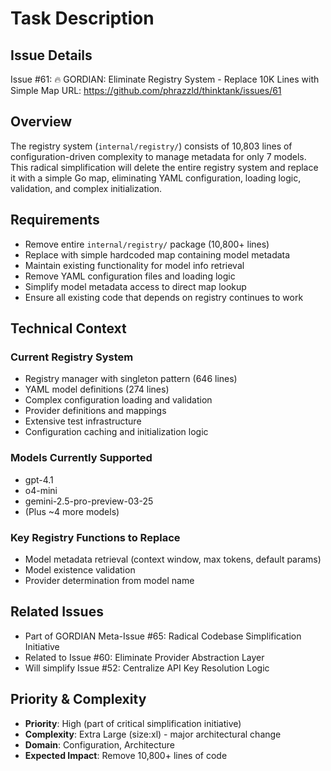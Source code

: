 # Task Description

## Issue Details
Issue #61: 🔥 GORDIAN: Eliminate Registry System - Replace 10K Lines with Simple Map
URL: https://github.com/phrazzld/thinktank/issues/61

## Overview
The registry system (`internal/registry/`) consists of 10,803 lines of configuration-driven complexity to manage metadata for only 7 models. This radical simplification will delete the entire registry system and replace it with a simple Go map, eliminating YAML configuration, loading logic, validation, and complex initialization.

## Requirements
- Remove entire `internal/registry/` package (10,800+ lines)
- Replace with simple hardcoded map containing model metadata
- Maintain existing functionality for model info retrieval
- Remove YAML configuration files and loading logic
- Simplify model metadata access to direct map lookup
- Ensure all existing code that depends on registry continues to work

## Technical Context
### Current Registry System
- Registry manager with singleton pattern (646 lines)
- YAML model definitions (274 lines)
- Complex configuration loading and validation
- Provider definitions and mappings
- Extensive test infrastructure
- Configuration caching and initialization logic

### Models Currently Supported
- gpt-4.1
- o4-mini
- gemini-2.5-pro-preview-03-25
- (Plus ~4 more models)

### Key Registry Functions to Replace
- Model metadata retrieval (context window, max tokens, default params)
- Model existence validation
- Provider determination from model name

## Related Issues
- Part of GORDIAN Meta-Issue #65: Radical Codebase Simplification Initiative
- Related to Issue #60: Eliminate Provider Abstraction Layer
- Will simplify Issue #52: Centralize API Key Resolution Logic

## Priority & Complexity
- **Priority**: High (part of critical simplification initiative)
- **Complexity**: Extra Large (size:xl) - major architectural change
- **Domain**: Configuration, Architecture
- **Expected Impact**: Remove 10,800+ lines of code
